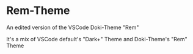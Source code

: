 # Rem-Theme
 An edited version of the VSCode Doki-Theme "Rem"


It's a mix of VSCode default's "Dark+" Theme and Doki-Theme's "Rem" Theme